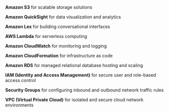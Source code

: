 **Amazon S3** for scalable storage solutions

**Amazon QuickSight** for data visualization and analytics

**Amazon Lex** for building conversational interfaces

**AWS Lambda** for serverless computing

**Amazon CloudWatch** for monitoring and logging

**Amazon CloudFormation** for infrastructure as code

**Amazon RDS** for managed relational database hosting and scaling

**IAM (Identity and Access Management)** for secure user and role-based access control

**Security Groups** for configuring inbound and outbound network traffic rules

**VPC (Virtual Private Cloud)** for isolated and secure cloud network environments
